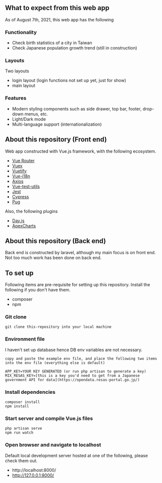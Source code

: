 ## What to expect from this web app

As of August 7th, 2021, this web app has the following

### Functionality

- Check birth statistics of a city in Taiwan
- Check Japanese population growth trend (still in construction)

### Layouts

Two layouts
- login layout (login functions not set up yet, just for show)
- main layout

### Features

- Modern styling components such as side drawer, top bar, footer, drop-down menus, etc.
- Light/Dark mode
- Multi-language support (internationalization)

## About this repository (Front end)

Web app constructed with Vue.js framework, with the following ecosystem.

- [Vue Router](https://router.vuejs.org/)
- [Vuex](https://vuex.vuejs.org/)
- [Vuetify](https://vuetifyjs.com/en/)
- [Vue-i18n](https://kazupon.github.io/vue-i18n/)
- [Axios](https://axios-http.com/)
- [Vue-test-utils](https://vue-test-utils.vuejs.org/)
- [Jest](https://jestjs.io/)
- [Cypress](https://www.cypress.io/)
- [Pug](https://pugjs.org/api/getting-started.html)

Also, the following plugins

- [Day.js](https://day.js.org/)
- [ApexCharts](https://apexcharts.com/)

## About this repository (Back end)

Back end is constructed by laravel, although my main focus is on front end. Not too much work has been done on back end.

## To set up

Following items are pre-requisite for setting up this repository. Install the following if you don't have them.

- composer
- npm

### Git clone

```
git clone this-repository into your local machine
```

### Environment file

I haven't set up database hence DB env variables are not necessary.

```
copy and paste the example env file, and place the following two items into the env file (everything else is default)

APP_KEY=YOUR KEY GENERATED (or run php artisan to generate a key)
MIX_RESAS_KEY=[this is a key you'd need to get from a Japanese government API for data](https://opendata.resas-portal.go.jp/)
```

### Install dependencies

```
composer install
npm install
```

### Start server and compile Vue.js files

```
php artisan serve
npm run watch
```

### Open browser and navigate to localhost

Default local development server hosted at one of the following, please check them out.

- http://localhost:8000/
- http://127.0.0.1:8000/
